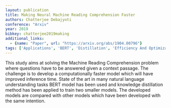```yaml
---
layout: publication
title: Making Neural Machine Reading Comprehension Faster
authors: Chatterjee Debajyoti
conference: "Arxiv"
year: 2019
bibkey: chatterjee2019making
additional_links:
  - {name: "Paper", url: "https://arxiv.org/abs/1904.00796"}
tags: ['Applications', 'BERT', 'Distillation', 'Efficiency And Optimization', 'Model Architecture']
---
```

This study aims at solving the Machine Reading Comprehension problem where questions have to be answered given a context passage. The challenge is to develop a computationally faster model which will have improved inference time. State of the art in many natural language understanding tasks BERT model has been used and knowledge distillation method has been applied to train two smaller models. The developed models are compared with other models which have been developed with the same intention.
